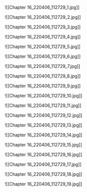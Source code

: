 ![[Chapter 16_220406_112729_1.jpg]]

![[Chapter 16_220406_112729_2.jpg]]

![[Chapter 16_220406_112729_3.jpg]]

![[Chapter 16_220406_112729_4.jpg]]

![[Chapter 16_220406_112729_5.jpg]]

![[Chapter 16_220406_112729_6.jpg]]

![[Chapter 16_220406_112729_7.jpg]]

![[Chapter 16_220406_112729_8.jpg]]

![[Chapter 16_220406_112729_9.jpg]]

![[Chapter 16_220406_112729_10.jpg]]

![[Chapter 16_220406_112729_11.jpg]]

![[Chapter 16_220406_112729_12.jpg]]

![[Chapter 16_220406_112729_13.jpg]]

![[Chapter 16_220406_112729_14.jpg]]

![[Chapter 16_220406_112729_15.jpg]]

![[Chapter 16_220406_112729_16.jpg]]

![[Chapter 16_220406_112729_17.jpg]]

![[Chapter 16_220406_112729_18.jpg]]

![[Chapter 16_220406_112729_19.jpg]]
